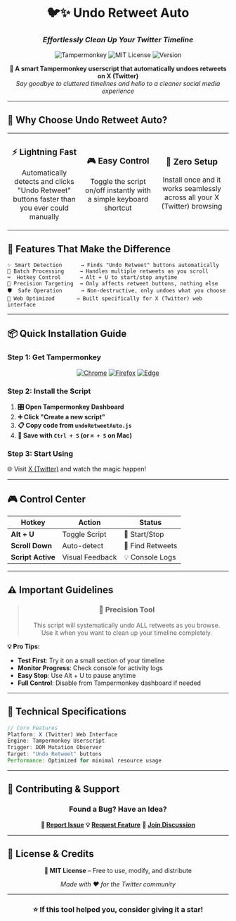 <div align="center">

# 🐦✨ Undo Retweet Auto
### *Effortlessly Clean Up Your Twitter Timeline*

<img src="https://img.shields.io/badge/Platform-Tampermonkey-brightgreen?style=for-the-badge&logo=tampermonkey" alt="Tampermonkey">
<img src="https://img.shields.io/badge/License-MIT-blue?style=for-the-badge" alt="MIT License">
<img src="https://img.shields.io/badge/Version-1.0.0-orange?style=for-the-badge" alt="Version">

**🎯 A smart Tampermonkey userscript that automatically undoes retweets on X (Twitter)**  
*Say goodbye to cluttered timelines and hello to a cleaner social media experience*

---

</div>

## 🌟 Why Choose Undo Retweet Auto?

<table>
<tr>
<td width="33%" align="center">
<h3>⚡ Lightning Fast</h3>
<p>Automatically detects and clicks "Undo Retweet" buttons faster than you ever could manually</p>
</td>
<td width="33%" align="center">
<h3>🎮 Easy Control</h3>
<p>Toggle the script on/off instantly with a simple keyboard shortcut</p>
</td>
<td width="33%" align="center">
<h3>🔧 Zero Setup</h3>
<p>Install once and it works seamlessly across all your X (Twitter) browsing</p>
</td>
</tr>
</table>

## 🚀 Features That Make the Difference

```
✨ Smart Detection      → Finds "Undo Retweet" buttons automatically
🔄 Batch Processing     → Handles multiple retweets as you scroll
⌨️  Hotkey Control      → Alt + U to start/stop anytime
🎯 Precision Targeting  → Only affects retweet buttons, nothing else
🛡️  Safe Operation      → Non-destructive, only undoes what you choose
📱 Web Optimized       → Built specifically for X (Twitter) web interface
```

---

## 📦 Quick Installation Guide

### Step 1: Get Tampermonkey
<div align="center">

[![Chrome](https://img.shields.io/badge/Chrome-4285F4?style=for-the-badge&logo=googlechrome&logoColor=white)](https://chrome.google.com/webstore/detail/tampermonkey/dhdgffkkebhmkfjojejmpbldmpobfkfo)
[![Firefox](https://img.shields.io/badge/Firefox-FF7139?style=for-the-badge&logo=firefox&logoColor=white)](https://addons.mozilla.org/en-US/firefox/addon/tampermonkey/)
[![Edge](https://img.shields.io/badge/Edge-0078D4?style=for-the-badge&logo=microsoftedge&logoColor=white)](https://microsoftedge.microsoft.com/addons/detail/tampermonkey/iikmkjmpaadaobahmlepeloendndfphd)

</div>

### Step 2: Install the Script
1. **🎛️ Open Tampermonkey Dashboard**
2. **➕ Click "Create a new script"**
3. **📋 Copy code from `undoRetweetAuto.js`**
4. **💾 Save with `Ctrl + S` (or `⌘ + S` on Mac)**

### Step 3: Start Using
🌐 Visit [X (Twitter)](https://x.com) and watch the magic happen!

---

## 🎮 Control Center

<div align="center">

| Hotkey | Action | Status |
|--------|--------|---------|
| **Alt + U** | Toggle Script | 🔄 Start/Stop |
| **Scroll Down** | Auto-detect | 🎯 Find Retweets |
| **Script Active** | Visual Feedback | 💡 Console Logs |

</div>

---

## ⚠️ Important Guidelines

<div align="center">

> ### 🎯 **Precision Tool**
> This script will systematically undo ALL retweets as you browse.  
> Use it when you want to clean up your timeline completely.

</div>

**💡 Pro Tips:**
- **Test First**: Try it on a small section of your timeline
- **Monitor Progress**: Check console for activity logs  
- **Easy Stop**: Use Alt + U to pause anytime
- **Full Control**: Disable from Tampermonkey dashboard if needed

---

## 🔧 Technical Specifications

```javascript
// Core Features
Platform: X (Twitter) Web Interface
Engine: Tampermonkey Userscript
Trigger: DOM Mutation Observer
Target: "Undo Retweet" buttons
Performance: Optimized for minimal resource usage
```

---

## 🤝 Contributing & Support

<div align="center">

### Found a Bug? Have an Idea?

**🐛 [Report Issue](https://github.com/yourusername/repo/issues)**
**💡 [Request Feature](https://github.com/yourusername/repo/issues)**
**💬 [Join Discussion](https://github.com/yourusername/repo/discussions)**

</div>

---

## 📄 License & Credits

<div align="center">

**📜 MIT License** – Free to use, modify, and distribute

*Made with ❤️ for the Twitter community*

---

### ⭐ If this tool helped you, consider giving it a star!

</div>
